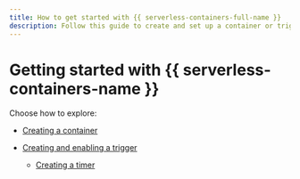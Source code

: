 ```yaml
---
title: How to get started with {{ serverless-containers-full-name }}
description: Follow this guide to create and set up a container or trigger.
---
```


# Getting started with {{ serverless-containers-name }}

Choose how to explore:

* [Creating a container](container.md)

* [Creating and enabling a trigger](create-trigger/index.md)

   * [Creating a timer](timer.md)
